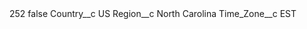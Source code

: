 <?xml version="1.0" encoding="UTF-8"?>
<CustomMetadata xmlns="http://soap.sforce.com/2006/04/metadata" xmlns:xsi="http://www.w3.org/2001/XMLSchema-instance" xmlns:xsd="http://www.w3.org/2001/XMLSchema">
    <label>252</label>
    <protected>false</protected>
    <values>
        <field>Country__c</field>
        <value xsi:type="xsd:string">US</value>
    </values>
    <values>
        <field>Region__c</field>
        <value xsi:type="xsd:string">North Carolina</value>
    </values>
    <values>
        <field>Time_Zone__c</field>
        <value xsi:type="xsd:string">EST</value>
    </values>
</CustomMetadata>
